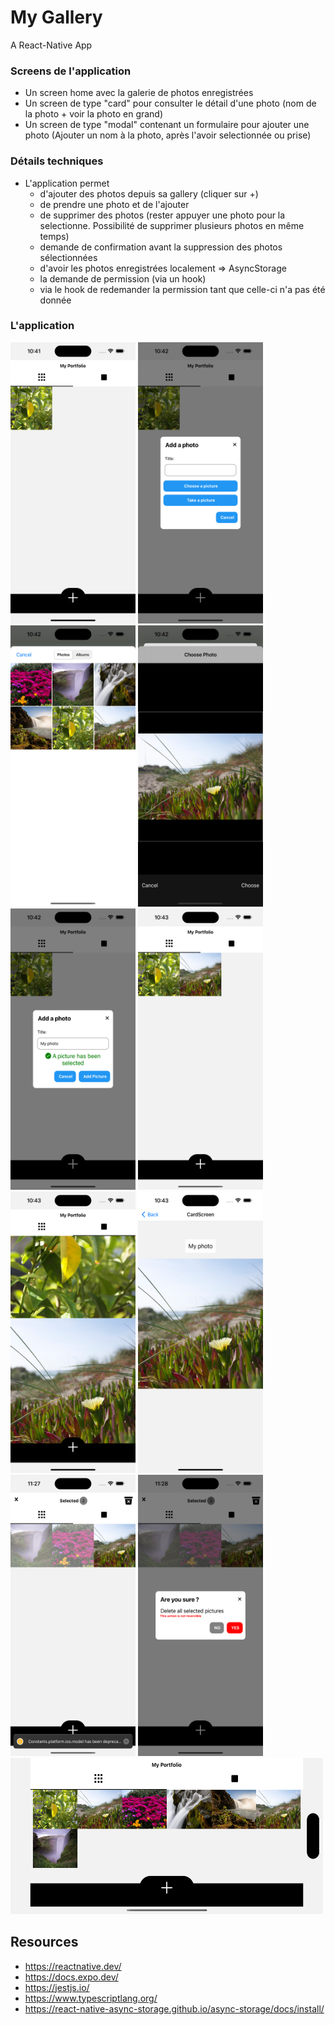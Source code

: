 # My Gallery
A React-Native App

### Screens de l'application

- Un screen home avec la galerie de photos enregistrées
- Un screen de type "card" pour consulter le détail d'une photo (nom de la photo + voir la photo en grand)
- Un screen de type "modal" contenant un formulaire pour ajouter une photo (Ajouter un nom à la photo, après l'avoir selectionnée ou prise)

### Détails techniques

- L'application permet
  * d'ajouter des photos depuis sa gallery (cliquer sur +)
  * de prendre une photo et de l'ajouter  
  * de supprimer des photos (rester appuyer une photo pour la selectionne. Possibilité de supprimer plusieurs photos en même temps)
  * demande de confirmation avant la suppression des photos sélectionnées
  * d'avoir les photos enregistrées localement => AsyncStorage
  * la demande de permission (via un hook)
  * via le hook de redemander la permission tant que celle-ci n'a pas été donnée

### L'application
<img src="https://github.com/waymaiker/my-gallery/blob/main/screenshots/homescreen.png" width="200" height="450" /> <img src="https://github.com/waymaiker/my-gallery/blob/main/screenshots/modalscreen.png" width="200" height="450" /> <img src="https://github.com/waymaiker/my-gallery/blob/main/screenshots/choose_a_picture_from_media.png" width="200" height="450" />
<img src="https://github.com/waymaiker/my-gallery/blob/main/screenshots/crop_the_picture.png" width="200" height="450" />
<img src="https://github.com/waymaiker/my-gallery/blob/main/screenshots/picture_selected.png" width="200" height="450" />
<img src="https://github.com/waymaiker/my-gallery/blob/main/screenshots/grid_view.png" width="200" height="450" />
<img src="https://github.com/waymaiker/my-gallery/blob/main/screenshots/single_view.png" width="200" height="450" />
<img src="https://github.com/waymaiker/my-gallery/blob/main/screenshots/see_picture_details.png" width="200" height="450" />
<img src="https://github.com/waymaiker/my-gallery/blob/main/screenshots/select_pictures.png" width="200" height="450" />
<img src="https://github.com/waymaiker/my-gallery/blob/main/screenshots/delete_pictures.png" width="200" height="450" />
<img src="https://github.com/waymaiker/my-gallery/blob/main/screenshots/landscape_orientation.png" width="500" height="250" />

## Resources
* https://reactnative.dev/
* https://docs.expo.dev/
* https://jestjs.io/
* https://www.typescriptlang.org/
* https://react-native-async-storage.github.io/async-storage/docs/install/
